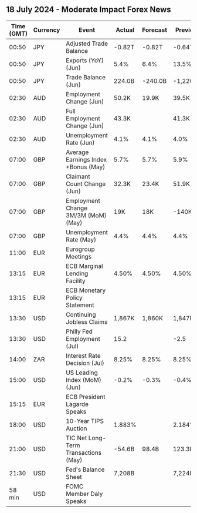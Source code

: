 ## 18 July 2024 - Moderate Impact Forex News

| Time (GMT) | Currency | Event | Actual | Forecast | Previous |
|------|----------|-------|--------|----------|----------|
| 00:50 | JPY | Adjusted Trade Balance | -0.82T | -0.82T | -0.64T |
| 00:50 | JPY | Exports (YoY) (Jun) | 5.4% | 6.4% | 13.5% |
| 00:50 | JPY | Trade Balance (Jun) | 224.0B | -240.0B | -1,220.1B |
| 02:30 | AUD | Employment Change (Jun) | 50.2K | 19.9K | 39.5K |
| 02:30 | AUD | Full Employment Change (Jun) | 43.3K |  | 41.3K |
| 02:30 | AUD | Unemployment Rate (Jun) | 4.1% | 4.1% | 4.0% |
| 07:00 | GBP | Average Earnings Index +Bonus (May) | 5.7% | 5.7% | 5.9% |
| 07:00 | GBP | Claimant Count Change (Jun) | 32.3K | 23.4K | 51.9K |
| 07:00 | GBP | Employment Change 3M/3M (MoM) (May) | 19K | 18K | -140K |
| 07:00 | GBP | Unemployment Rate (May) | 4.4% | 4.4% | 4.4% |
| 11:00 | EUR | Eurogroup Meetings |  |  |  |
| 13:15 | EUR | ECB Marginal Lending Facility | 4.50% | 4.50% | 4.50% |
| 13:15 | EUR | ECB Monetary Policy Statement |  |  |  |
| 13:30 | USD | Continuing Jobless Claims | 1,867K | 1,860K | 1,847K |
| 13:30 | USD | Philly Fed Employment (Jul) | 15.2 |  | -2.5 |
| 14:00 | ZAR | Interest Rate Decision (Jul) | 8.25% | 8.25% | 8.25% |
| 15:00 | USD | US Leading Index (MoM) (Jun) | -0.2% | -0.3% | -0.4% |
| 15:15 | EUR | ECB President Lagarde Speaks |  |  |  |
| 18:00 | USD | 10-Year TIPS Auction | 1.883% |  | 2.184% |
| 21:00 | USD | TIC Net Long-Term Transactions (May) | -54.6B | 98.4B | 123.3B |
| 21:30 | USD | Fed's Balance Sheet | 7,208B |  | 7,224B |
| 58 min | USD | FOMC Member Daly Speaks |  |  |  |
